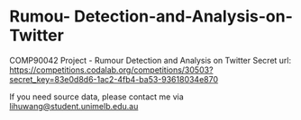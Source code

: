 # Rumou- Detection-and-Analysis-on-Twitter
 
COMP90042 Project - Rumour Detection and Analysis on Twitter
Secret url: https://competitions.codalab.org/competitions/30503?secret_key=83e0d8d6-1ac2-4fb4-ba53-93618034e870

If you need source data, please contact me via lihuwang@student.unimelb.edu.au
